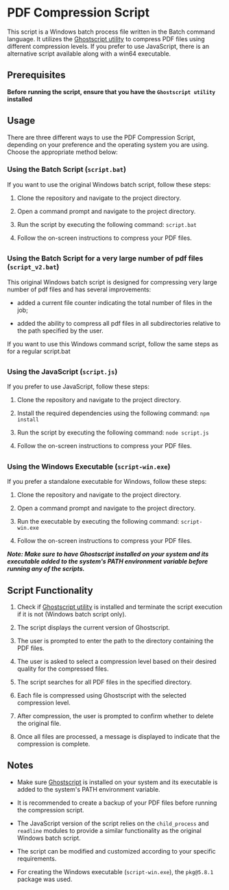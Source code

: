 # PDF Compression Script

This script is a Windows batch process file written in the Batch command language. It utilizes the [Ghostscript utility](https://www.ghostscript.com/) to compress PDF files using different compression levels. If you prefer to use JavaScript, there is an alternative script available along with a win64 executable.

## Prerequisites

**Before running the script, ensure that you have the `Ghostscript utility` installed**

## Usage

There are three different ways to use the PDF Compression Script, depending on your preference and the operating system you are using. Choose the appropriate method below:

### Using the Batch Script (`script.bat`)

If you want to use the original Windows batch script, follow these steps:

1. Clone the repository and navigate to the project directory.

2. Open a command prompt and navigate to the project directory.

3. Run the script by executing the following command: `script.bat`

4. Follow the on-screen instructions to compress your PDF files.

##

### Using the Batch Script for a very large number of pdf files (`script_v2.bat`)

This original Windows batch script is designed for compressing very large number of pdf files and has several improvements:

-   added a current file counter indicating the total number of files in the job;

-   added the ability to compress all pdf files in all subdirectories relative to the path specified by the user.

If you want to use this Windows command script, follow the same steps as for a regular script.bat

##

### Using the JavaScript (`script.js`)

If you prefer to use JavaScript, follow these steps:

1. Clone the repository and navigate to the project directory.

2. Install the required dependencies using the following command: `npm install`

3. Run the script by executing the following command: `node script.js`

4. Follow the on-screen instructions to compress your PDF files.

##

### Using the Windows Executable (`script-win.exe`)

If you prefer a standalone executable for Windows, follow these steps:

1. Clone the repository and navigate to the project directory.

2. Open a command prompt and navigate to the project directory.

3. Run the executable by executing the following command: `script-win.exe`

4. Follow the on-screen instructions to compress your PDF files.

**_Note: Make sure to have Ghostscript installed on your system and its executable added to the system's PATH environment variable before running any of the scripts._**

## Script Functionality

1. Check if [Ghostscript utility](https://www.ghostscript.com/) is installed and terminate the script execution if it is not (Windows batch script only).

2. The script displays the current version of Ghostscript.

3. The user is prompted to enter the path to the directory containing the PDF files.

4. The user is asked to select a compression level based on their desired quality for the compressed files.

5. The script searches for all PDF files in the specified directory.

6. Each file is compressed using Ghostscript with the selected compression level.

7. After compression, the user is prompted to confirm whether to delete the original file.

8. Once all files are processed, a message is displayed to indicate that the compression is complete.

## Notes

-   Make sure [Ghostscript](https://ghostscript.com/releases/gsdnld.html) is installed on your system and its executable is added to the system's PATH environment variable.

-   It is recommended to create a backup of your PDF files before running the compression script.

-   The JavaScript version of the script relies on the `child_process` and `readline` modules to provide a similar functionality as the original Windows batch script.

-   The script can be modified and customized according to your specific requirements.

-   For creating the Windows executable (`script-win.exe`), the `pkg@5.8.1` package was used.
